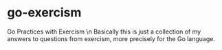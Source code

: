 # go-exercism
Go Practices with Exercism 
\n
Basically this is just a collection of my answers to questions from exercism, more precisely for the Go language.

